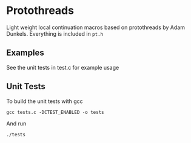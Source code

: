 # Protothreads
Light weight local continuation macros based on protothreads by Adam Dunkels. Everything is included in `pt.h`
## Examples
See the unit tests in test.c for example usage
## Unit Tests
To build the unit tests with gcc

```gcc tests.c -DCTEST_ENABLED -o tests```

And run 

```./tests```
